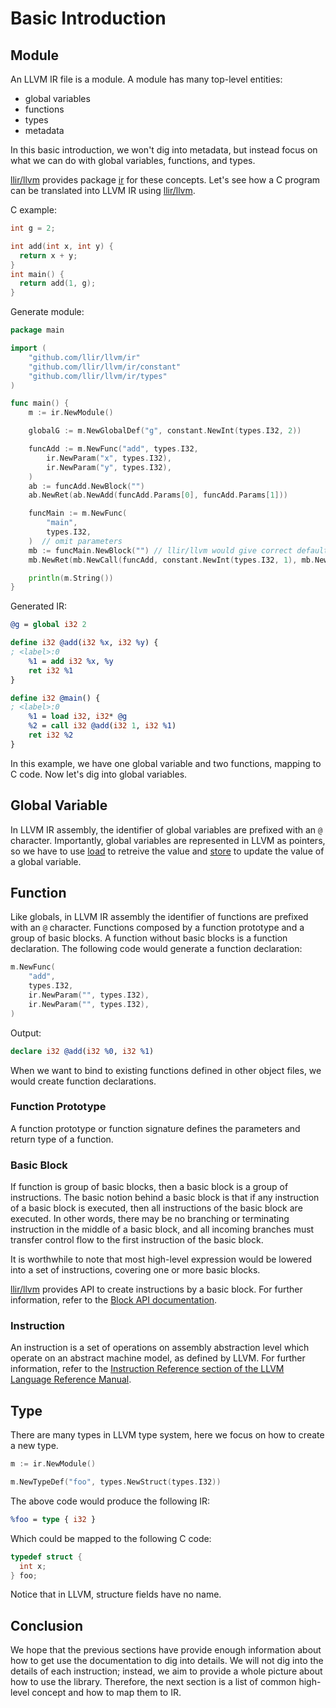 # Basic Introduction

## Module

An LLVM IR file is a module. A module has many top-level entities:

- global variables
- functions
- types
- metadata

In this basic introduction, we won't dig into metadata, but instead focus on what we can do with global variables, functions, and types.

[llir/llvm](https://github.com/llir/llvm) provides package [ir](https://pkg.go.dev/github.com/llir/llvm/ir?tab=doc) for these concepts. Let's see how a C program can be translated into LLVM IR using [llir/llvm](https://github.com/llir/llvm).

C example:

```c
int g = 2;

int add(int x, int y) {
  return x + y;
}
int main() {
  return add(1, g);
}
```

Generate module:

```go
package main

import (
	"github.com/llir/llvm/ir"
	"github.com/llir/llvm/ir/constant"
	"github.com/llir/llvm/ir/types"
)

func main() {
	m := ir.NewModule()

	globalG := m.NewGlobalDef("g", constant.NewInt(types.I32, 2))

	funcAdd := m.NewFunc("add", types.I32,
		ir.NewParam("x", types.I32),
		ir.NewParam("y", types.I32),
	)
	ab := funcAdd.NewBlock("")
	ab.NewRet(ab.NewAdd(funcAdd.Params[0], funcAdd.Params[1]))

	funcMain := m.NewFunc(
		"main",
		types.I32,
	)  // omit parameters
	mb := funcMain.NewBlock("") // llir/llvm would give correct default name for block without name
	mb.NewRet(mb.NewCall(funcAdd, constant.NewInt(types.I32, 1), mb.NewLoad(types.I32, globalG)))

	println(m.String())
}
```

Generated IR:

```llvm
@g = global i32 2

define i32 @add(i32 %x, i32 %y) {
; <label>:0
	%1 = add i32 %x, %y
	ret i32 %1
}

define i32 @main() {
; <label>:0
	%1 = load i32, i32* @g
	%2 = call i32 @add(i32 1, i32 %1)
	ret i32 %2
}
```

In this example, we have one global variable and two functions, mapping to C code. Now let's dig into global variables.

## Global Variable

In LLVM IR assembly, the identifier of global variables are prefixed with an `@` character.
Importantly, global variables are represented in LLVM as pointers, so we have to use [load](https://pkg.go.dev/github.com/llir/llvm/ir?tab=doc#InstLoad) to retreive the value and [store](https://pkg.go.dev/github.com/llir/llvm/ir?tab=doc#InstStore) to update the value of a global variable.

## Function

Like globals, in LLVM IR assembly the identifier of functions are prefixed with an `@` character. Functions composed by a function prototype and a group of basic blocks.
A function without basic blocks is a function declaration. The following code would generate a function declaration:

```go
m.NewFunc(
    "add",
	types.I32,
    ir.NewParam("", types.I32),
	ir.NewParam("", types.I32),
)
```

Output:

```llvm
declare i32 @add(i32 %0, i32 %1)
```

When we want to bind to existing functions defined in other object files, we would create function declarations.

### Function Prototype

A function prototype or function signature defines the parameters and return type of a function.

### Basic Block

If function is group of basic blocks, then a basic block is a group of instructions. The basic notion behind a basic block is that if any instruction of a basic block is executed, then all instructions of the basic block are executed. In other words, there may be no branching or terminating instruction in the middle of a basic block, and all incoming branches must transfer control flow to the first instruction of the basic block.

It is worthwhile to note that most high-level expression would be lowered into a set of instructions, covering one or more basic blocks.

[llir/llvm](https://github.com/llir/llvm) provides API to create instructions by a basic block.
For further information, refer to the [Block API documentation](https://pkg.go.dev/github.com/llir/llvm/ir?tab=doc#Block).

### Instruction

An instruction is a set of operations on assembly abstraction level which operate on an abstract machine model, as defined by LLVM.
For further information, refer to the [Instruction Reference section of the LLVM Language Reference Manual](https://llvm.org/docs/LangRef.html#instruction-reference).

## Type

There are many types in LLVM type system, here we focus on how to create a new type.

```go
m := ir.NewModule()

m.NewTypeDef("foo", types.NewStruct(types.I32))
```

The above code would produce the following IR:

```llvm
%foo = type { i32 }
```

Which could be mapped to the following C code:

```c
typedef struct {
  int x;
} foo;
```

Notice that in LLVM, structure fields have no name.

## Conclusion

We hope that the previous sections have provide enough information about how to get use the documentation to dig into details.
We will not dig into the details of each instruction; instead, we aim to provide a whole picture about how to use the library.
Therefore, the next section is a list of common high-level concept and how to map them to IR.
